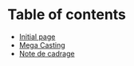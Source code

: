 # Table of contents

* [Initial page](README.md)
* [Mega Casting](home.md)
* [Note de cadrage](note-de-cadrage.md)

